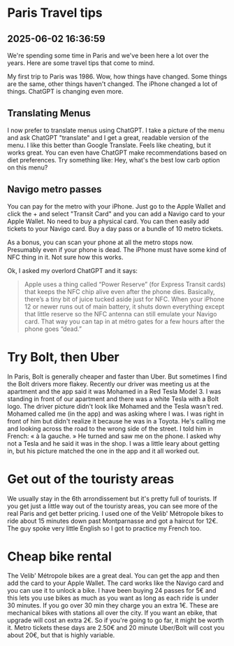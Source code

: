 # Paris Travel tips
## 2025-06-02 16:36:59

We're spending some time in Paris and we've been here a lot over the years.  Here are some travel tips that come to mind.   

My first trip to Paris was 1986.  Wow, how things have changed.  Some things are the same, other things haven't changed.  The iPhone changed a lot of things.  ChatGPT is changing even more.

## Translating Menus

I now prefer to translate menus using ChatGPT.  I take a picture of the menu and ask ChatGPT "translate" and I get a great, readable version of the menu.  I like this better than Google Translate.  Feels like cheating, but it works great.  You can even have ChatGPT make recommendations based on diet preferences.  Try something like:  Hey, what's the best low carb option on this menu?


## Navigo metro passes

You can pay for the metro with your iPhone.  Just go to the Apple Wallet and click the + and select "Transit Card"  and you can add a Navigo card to your Apple Wallet.  No need to buy a physical card.  You can then easily add tickets to your Navigo card.  Buy a day pass or a bundle of 10 metro tickets.  

As a bonus, you can scan your phone at all the metro stops now.  Presumably even if your phone is dead.  The iPhone must have some kind of NFC thing in it.  Not sure how this works.

Ok, I asked my overlord ChatGPT and it says:

> Apple uses a thing called “Power Reserve” (for Express Transit cards) that keeps the NFC chip alive even after the phone dies. Basically, there’s a tiny bit of juice tucked aside just for NFC. When your iPhone 12 or newer runs out of main battery, it shuts down everything except that little reserve so the NFC antenna can still emulate your Navigo card. That way you can tap in at métro gates for a few hours after the phone goes “dead.”


# Try Bolt, then Uber

In Paris, Bolt is generally cheaper and faster than Uber.  But sometimes I find the Bolt drivers more flakey.  Recently our driver was meeting us at the apartment and the app said it was Mohamed in a Red Tesla Model 3.  I was standing in front of our apartment and there was a white Tesla with a Bolt logo. The driver picture didn't look like Mohamed and the Tesla wasn't red.  Mohamed called me (in the app) and was asking where I was. I was right in front of him but didn't realize it because he was in a Toyota.  He's calling me and looking across the road to the wrong side of the street.  I told him in French: « à la gauche. » He turned and saw me on the phone.  I asked why not a Tesla and he said it was in the shop.  I was a little leary about getting in, but his picture matched the one in the app and it all worked out.

# Get out of the touristy areas

We usually stay in the 6th arrondissement but it's pretty full of tourists.  If you get just a little way out of the touristy areas, you can see more of the real Paris and get better pricing.  I used one of the Velib' Métropole bikes to ride about 15 minutes down past Montparnasse and got a haircut for 12€.  The guy spoke very little English so I got to practice my French too.  

# Cheap bike rental

The Velib' Métropole bikes are a great deal. You can get the app and then add the card to your Apple Wallet.  The card works like the Navigo card and you can use it to unlock a bike.  I have been buying 24 passes for 5€ and this lets you use bikes as much as you want as long as each ride is under 30 minutes.  If you go over 30 min they charge you an extra 1€.  These are mechanical bikes with stations all over the city.  If you want an ebike, that upgrade will cost an extra 2€.  So if you're going to go far, it might be worth it.  Metro tickets these days are 2.50€ and 20 minute Uber/Bolt will cost you about 20€, but that is highly variable.




